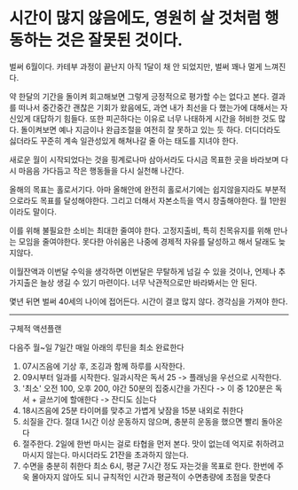 # 시간이 많지 않음에도, 영원히 살 것처럼 행동하는 것은 잘못된 것이다.

벌써 6월이다. 카테부 과정이 끝난지 아직 1달이 채 안 되었지만, 벌써 꽤나 멀게 느껴진다.

약 한달의 기간을 돌이켜 회고해보면 그렇게 긍정적으로 평가할 수는 없다고 본다.
결과를 떠나서 중간중간 괜찮은 기회가 왔음에도, 과연 내가 최선을 다 했는가에 대해서는 자신있게 대답하기 힘들다.
또한 피곤하다는 이유로 너무 나태하게 시간을 허비한 것도 많다.
돌이켜보면 예나 지금이나 완급조절을 여전히 잘 못하고 있는 듯 하다.
더디더라도 싫더라도 꾸준히 계속 일관성있게 해쳐나갈 줄 아는 태도를 지녀야 한다.

새로운 월이 시작되었다는 것을 핑계로나마 삼아서라도 다시금 목표한 곳을 바라보며 다시 마음음 가다듬고 작은 행동들을 다시 실천해 나간다.

올해의 목표는 홀로서기다. 아마 올해안에 완전히 홀로서기에는 쉽지않을지라도 부분적으로라도 목표를 달성해야한다. 
그리고 더해서 자본소득을 역시 창출해야한다. 월 1만원이라도 말이다.

이를 위해 불필요한 소비는 최대한 줄여야 한다. 고정지출비, 특히 친목유지를 위해 만나는 모임을 줄여야한다.
못다한 아쉬움은 나중에 경제적 자유를 달성하고 해서 달래도 늦지않다.

이월잔액과 이번달 수익을 생각하면 이번달은 무탈하게 넘길 수 있을 것이나, 언제나 추가지출은 늘상 생길 수 있기 마련이다.
너무 낙관적으로만 바라봐서는 안 된다.

몇년 뒤면 벌써 40세의 나이에 접어든다. 시간이 결코 많지 않다. 경각심을 가져야 한다.



---

구체적 액션플랜

다음주 월~일 7일간 매일 아래의 루틴을 최소 완료한다

1. 07시즈음에 기상 후, 조깅과 함께 하루를 시작한다.
2. 09시부터 일과를 시작한다.
    일과시작은 독서 25 -> 플래닝을 우선으로 시작한다.
3. '최소' 오전 100, 오후 200, 야간 50분의 집중시간을 가진다
    -> 이 중 120분은 독서 + 글쓰기에 할애한다
    -> 잔디도 심는다
4. 18시즈음에 25분 타이머를 맞추고 가볍게 낮잠을 15분 내외로 취한다
5. 쇠질을 간다. 절대 1시간 이상 운동하지 않으며, 충분히 운동을 했으면 빨리 돌아온다
6. 절주한다. 2일에 한번 마시는 걸로 타협을 먼저 본다.
    맛이 없는데 억지로 취하려고 마시지 않는다.
    마시더라도 21잔을 초과하지 않는다.
7. 수면을 충분히 취한다 최소 6시, 평균 7시간 정도 자는것을 목표로 한다.
    한번에 주욱 몰아자지 않아도 되니 규칙적인 시간과 평균적이 수면총량에 초점을 맞춘다